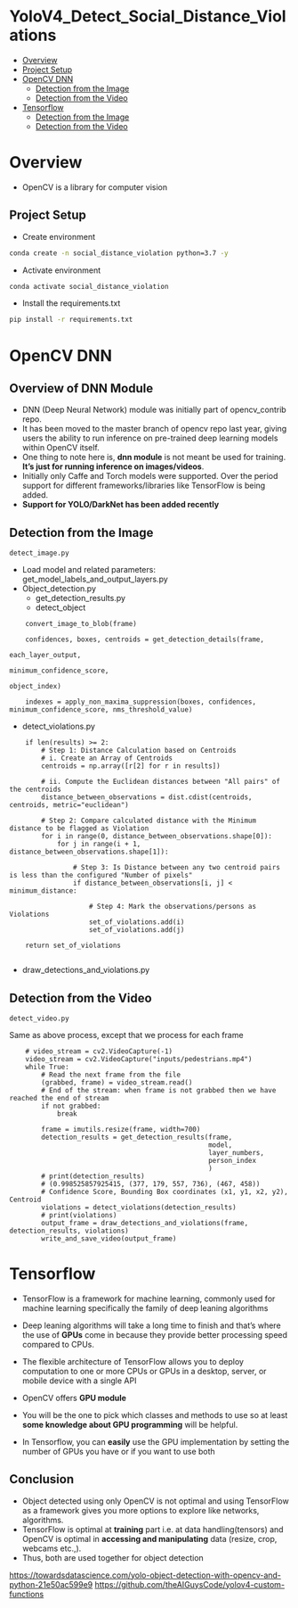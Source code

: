 # YoloV4_Detect_Social_Distance_Violations
* [Overview](#overview)
* [Project Setup](#project-setup)
* [OpenCV DNN](#opencv-dnn)
  * [Detection from the Image](#detection-from-the-image)
  * [Detection from the Video](#detection-from-the-video)
* [Tensorflow](#tensorflow)
  * [Detection from the Image](#detection-from-the-image)
  * [Detection from the Video](#detection-from-the-video)

# Overview
* OpenCV is a library for computer vision

## Project Setup 
* Create environment
```bash
conda create -n social_distance_violation python=3.7 -y
```
* Activate environment
```bash
conda activate social_distance_violation
```
* Install the requirements.txt
```bash
pip install -r requirements.txt
```

# OpenCV DNN
## Overview of DNN Module
* DNN (Deep Neural Network) module was initially part of opencv_contrib repo. 
* It has been moved to the master branch of opencv repo last year, giving users the ability to run inference on pre-trained deep learning models within OpenCV itself.
* One thing to note here is, **dnn module** is not meant be used for training. **It’s just for running inference on images/videos**.
* Initially only Caffe and Torch models were supported. Over the period support for different frameworks/libraries like TensorFlow is being added.
* **Support for YOLO/DarkNet has been added recently**

## Detection from the Image
```
detect_image.py
```
* Load model and related parameters: get_model_labels_and_output_layers.py
* Object_detection.py
  * get_detection_results.py
  * detect_object
```
    convert_image_to_blob(frame)

    confidences, boxes, centroids = get_detection_details(frame,
                                                          each_layer_output,
                                                          minimum_confidence_score,
                                                          object_index)
                                                          
    indexes = apply_non_maxima_suppression(boxes, confidences, minimum_confidence_score, nms_threshold_value)
```
* detect_violations.py
```
    if len(results) >= 2:
        # Step 1: Distance Calculation based on Centroids
        # i. Create an Array of Centroids
        centroids = np.array([r[2] for r in results])

        # ii. Compute the Euclidean distances between "All pairs" of the centroids
        distance_between_observations = dist.cdist(centroids, centroids, metric="euclidean")

        # Step 2: Compare calculated distance with the Minimum distance to be flagged as Violation
        for i in range(0, distance_between_observations.shape[0]):
            for j in range(i + 1, distance_between_observations.shape[1]):

                # Step 3: Is Distance between any two centroid pairs is less than the configured "Number of pixels"
                if distance_between_observations[i, j] < minimum_distance:

                    # Step 4: Mark the observations/persons as Violations
                    set_of_violations.add(i)
                    set_of_violations.add(j)

    return set_of_violations
    
 ```
* draw_detections_and_violations.py
 
 ## Detection from the Video
```
detect_video.py
```
Same as above process, except that we process for each frame
```
    # video_stream = cv2.VideoCapture(-1)
    video_stream = cv2.VideoCapture("inputs/pedestrians.mp4")
    while True:
        # Read the next frame from the file
        (grabbed, frame) = video_stream.read()
        # End of the stream: when frame is not grabbed then we have reached the end of stream
        if not grabbed:
            break

        frame = imutils.resize(frame, width=700)
        detection_results = get_detection_results(frame,
                                                  model,
                                                  layer_numbers,
                                                  person_index
                                                  )
        # print(detection_results)
        # (0.998525857925415, (377, 179, 557, 736), (467, 458))
        # Confidence Score, Bounding Box coordinates (x1, y1, x2, y2), Centroid
        violations = detect_violations(detection_results)
        # print(violations)
        output_frame = draw_detections_and_violations(frame, detection_results, violations)
        write_and_save_video(output_frame)
```
# Tensorflow
* TensorFlow is a framework for machine learning, commonly used for machine learning specifically the family of deep leaning algorithms
* Deep leaning algorithms will take a long time to finish and that’s where the use of **GPUs** come in because they provide better processing speed compared to CPUs. 
* The flexible architecture of TensorFlow allows you to deploy computation to one or more CPUs or GPUs in a desktop, server, or mobile device with a single API

* OpenCV offers **GPU module**
* You will be the one to pick which classes and methods to use so at least **some knowledge about GPU programming** will be helpful. 
* In Tensorflow, you can **easily** use the GPU implementation by setting the number of GPUs you have or if you want to use both

## Conclusion
* Object detected using only OpenCV is not optimal and using TensorFlow as a framework gives you more options to explore like networks, algorithms. 
* TensorFlow is optimal at **training** part i.e. at data handling(tensors) and OpenCV is optimal in **accessing and manipulating** data (resize, crop, webcams etc.,). 
* Thus, both are used together for object detection


https://towardsdatascience.com/yolo-object-detection-with-opencv-and-python-21e50ac599e9
https://github.com/theAIGuysCode/yolov4-custom-functions
